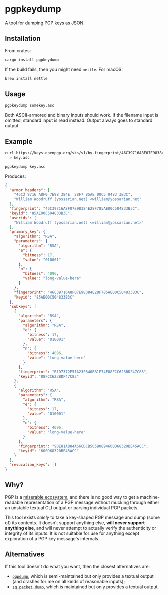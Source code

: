 # pgpkeydump

A tool for dumping PGP keys as JSON.

## Installation

From crates:

```bash
cargo install pgpkeydump
```

If the build fails, then you might need `nettle`. For macOS:

```bash
brew install nettle
```

## Usage

```bash
pgpkeydump somekey.asc
```

Both ASCII-armored and binary inputs should work. If the filename input
is omitted, standard input is read instead. Output always goes to standard
output.

## Example

```bash
curl https://keys.openpgp.org/vks/v1/by-fingerprint/46C39716A8F07E98384E28F785AE00C504833B3C \
  > key.asc

pgpkeydump key.asc
```

Produces:

```json
{
  "armor_headers": [
    "46C3 9716 A8F0 7E98 384E  28F7 85AE 00C5 0483 3B3C",
    "William Woodruff (yossarian.net) <william@yossarian.net"
  ],
  "fingerprint": "46C39716A8F07E98384E28F785AE00C504833B3C",
  "keyid": "85AE00C504833B3C",
  "userids": [
    "William Woodruff (yossarian.net) <william@yossarian.net>"
  ],
  "primary_key": {
    "algorithm": "RSA",
    "parameters": {
      "algorithm": "RSA",
      "e": {
        "bitness": 17,
        "value": "010001"
      },
      "n": {
        "bitness": 4096,
        "value": "long-value-here"
      }
    },
    "fingerprint": "46C39716A8F07E98384E28F785AE00C504833B3C",
    "keyid": "85AE00C504833B3C"
  },
  "subkeys": [
    {
      "algorithm": "RSA",
      "parameters": {
        "algorithm": "RSA",
        "e": {
          "bitness": 17,
          "value": "010001"
        },
        "n": {
          "bitness": 4096,
          "value": "long-value-here"
        }
      },
      "fingerprint": "B1D7372F51A23F640BB1F74F88FCC623BDF47C83",
      "keyid": "88FCC623BDF47C83"
    },
    {
      "algorithm": "RSA",
      "parameters": {
        "algorithm": "RSA",
        "e": {
          "bitness": 17,
          "value": "010001"
        },
        "n": {
          "bitness": 4096,
          "value": "long-value-here"
        }
      },
      "fingerprint": "90E81A884A66CDCB505B0894600D68320BE45ACC",
      "keyid": "600D68320BE45ACC"
    }
  ],
  "revocation_keys": []
}
```

## Why?

PGP is a
[miserable ecosystem](https://latacora.micro.blog/2019/07/16/the-pgp-problem.html),
and there is no good way to get a machine-readable representation of
a PGP message without mucking through either an unstable textual CLI
output or parsing individual PGP packets.

This tool exists *solely* to take a key-shaped PGP message and dump
(some of) its contents. It doesn't support anything else, **will never support
anything else**, and will never attempt to actually verify the authenticity
or integrity of its inputs. It is not suitable for use for anything except
exploration of a PGP key message's internals.

## Alternatives

If this tool doesn't do what you want, then the closest alternatives are:

* [`pgpdump`](https://github.com/kazu-yamamoto/pgpdump), which is
  semi-maintained but only provides a textual output (and crashes for me on all
  kinds of reasonable inputs);
* [`sq packet dump`](https://docs.sequoia-pgp.org/sq/), which is maintained
  but only provides a textual output.
